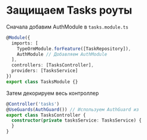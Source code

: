 # Защищаем Tasks роуты

Сначала добавим AuthModule в `tasks.module.ts`
```typescript
@Module({
  imports: [
    TypeOrmModule.forFeature([TaskRepository]),
    AuthModule // Добавляем AuthModule
  ],
  controllers: [TasksController],
  providers: [TasksService]
})
export class TasksModule {}
```

Затем декорируем весь контроллер
```typescript
@Controller('tasks')
@UseGuards(AuthGuard()) // Используем AuthGuard из 
export class TasksController {
  constructor(private tasksService: TasksService) {
  }
}
```
